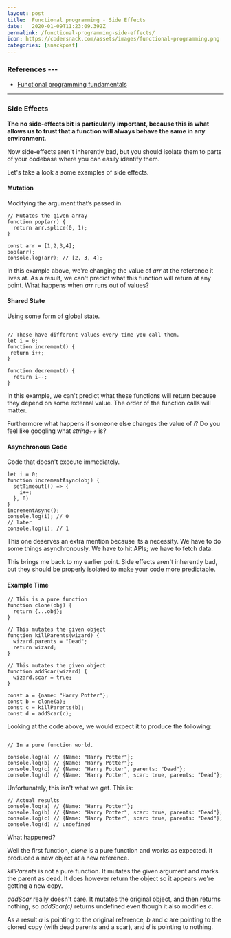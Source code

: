 ```yaml
---
layout: post
title:  Functional programming - Side Effects
date:   2020-01-09T11:23:09.392Z
permalink: /functional-programming-side-effects/
icon: https://codersnack.com/assets/images/functional-programming.png
categories: [snackpost]
---
```


### References ---

- [Functional programming fundamentals](https://www.matthewgerstman.com/tech/functional-programming-fundamentals/?utm_campaign=React%2BNewsletter&utm_medium=email&utm_source=React_Newsletter_147)
---

### Side Effects

**The no side-effects bit is particularly important, because this is what allows us to trust that a function will always behave the same in any environment**. 

Now side-effects aren't inherently bad, but you should isolate them to parts of your codebase where you can easily identify them.

Let's take a look a some examples of side effects.


#### Mutation
Modifying the argument that’s passed in.
```
// Mutates the given array
function pop(arr) {
  return arr.splice(0, 1);
}

const arr = [1,2,3,4];
pop(arr);
console.log(arr); // [2, 3, 4]; 
```

In this example above, we're changing the value of *arr* at the reference it lives at. As a result, we can't predict what this function will return at any point. What happens when *arr* runs out of values?


#### Shared State
Using some form of global state.
```

// These have different values every time you call them.
let i = 0;
function increment() {
 return i++;
}

function decrement() {
  return i--;
}
```
In this example, we can't predict what these functions will return because they depend on some external value. The order of the function calls will matter.

Furthermore what happens if someone else changes the value of *i*? Do you feel like googling what *string++* is?


#### Asynchronous Code
Code that doesn't execute immediately.
```
let i = 0;
function incrementAsync(obj) {
  setTimeout(() => {
    i++;
  }, 0)
}
incrementAsync();
console.log(i); // 0
// later
console.log(i); // 1
```
This one deserves an extra mention because its a necessity. We have to do some things asynchronously. We have to hit APIs; we have to fetch data.

This brings me back to my earlier point. Side effects aren't inherently bad, but they should be properly isolated to make your code more predictable.


#### Example Time
```
// This is a pure function
function clone(obj) {
  return {...obj};
}

// This mutates the given object
function killParents(wizard) {
  wizard.parents = "Dead";
  return wizard;
}

// This mutates the given object
function addScar(wizard) {
  wizard.scar = true;
}

const a = {name: "Harry Potter"};
const b = clone(a);
const c = killParents(b);
const d = addScar(c);
```
Looking at the code above, we would expect it to produce the following:
```

// In a pure function world.

console.log(a) // {Name: "Harry Potter"};
console.log(b) // {Name: "Harry Potter"};
console.log(c) // {Name: "Harry Potter", parents: "Dead"};
console.log(d) // {Name: "Harry Potter", scar: true, parents: "Dead"};
```

Unfortunately, this isn't what we get. This is:
```
// Actual results
console.log(a) // {Name: "Harry Potter"};
console.log(b) // {Name: "Harry Potter", scar: true, parents: "Dead"};
console.log(c) // {Name: "Harry Potter", scar: true, parents: "Dead"};
console.log(d) // undefined
```

What happened?

Well the first function, *clone* is a pure function and works as expected. It produced a new object at a new reference.

*killParents* is not a pure function. It mutates the given argument and marks the parent as dead. It does however return the object so it appears we're getting a new copy.

*addScar* really doesn't care. It mutates the original object, and then returns nothing, so *addScar(c)* returns undefined even though it also modifies *c*.

As a result *a* is pointing to the original reference, *b* and *c* are pointing to the cloned copy (with dead parents and a scar), and *d* is pointing to nothing.

